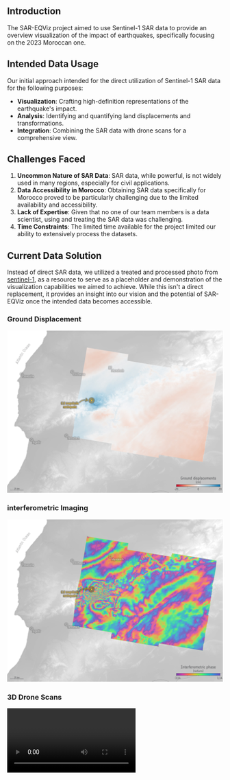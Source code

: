 
## Introduction

The SAR-EQViz project aimed to use Sentinel-1 SAR data to provide an overview visualization of the impact of earthquakes, specifically focusing on the 2023 Moroccan one.

## Intended Data Usage

Our initial approach intended for the direct utilization of Sentinel-1 SAR data for the following purposes:
- **Visualization**: Crafting high-definition representations of the earthquake's impact.
- **Analysis**: Identifying and quantifying land displacements and transformations.
- **Integration**: Combining the SAR data with drone scans for a comprehensive view.

## Challenges Faced

1. **Uncommon Nature of SAR Data**: SAR data, while powerful, is not widely used in many regions, especially for civil applications.
2. **Data Accessibility in Morocco**: Obtaining SAR data specifically for Morocco proved to be particularly challenging due to the limited availability and accessibility.
3. **Lack of Expertise**: Given that no one of our team members is a data scientist, using and treating the SAR data was challenging.
4. **Time Constraints**: The limited time available for the project limited our ability to extensively process the datasets.

## Current Data Solution

Instead of direct SAR data, we utilized a treated and processed photo from [sentinel-1](https://www.esa.int/esearch?q=Sentinel-1), as a resource to serve as a placeholder and demonstration of the visualization capabilities we aimed to achieve. While this isn't a direct replacement, it provides an insight into our vision and the potential of SAR-EQViz once the intended data becomes accessible.

### Ground Displacement

![Morocco_earthquake_deformation](https://github.com/DexterTaha/SAR-EQViz/blob/main/Data/Morocco_earthquake_deformation.jpg)

### interferometric Imaging
![Morocco_earthquake_deformation](https://github.com/DexterTaha/SAR-EQViz/blob/main/Data/Morocco_earthquake_fringes.jpg)

### 3D Drone Scans
![3D Drone Scans](https://github.com/DexterTaha/SAR-EQViz/blob/main/Data/VID-20231008-WA0025.mp4)
